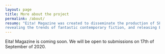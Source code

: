 ```yaml
---
layout: page
title: More about the project
permalink: /about/
resumo: "Eita! Magazine was created to disseminate the production of SFF Brazilian narratives to the foreign public, 
revealing the trends of fantastic contemporary fiction, and releasing Brazilian works to the anglophone literary market."
---
```


Eita! Magazine is coming soon. We will be open to submissions on 17th of September of 2020.
